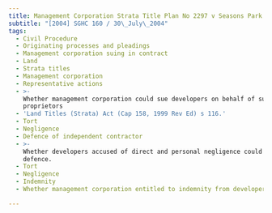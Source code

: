 ```yaml
---
title: Management Corporation Strata Title Plan No 2297 v Seasons Park Ltd (No 2)
subtitle: "[2004] SGHC 160 / 30\_July\_2004"
tags:
  - Civil Procedure
  - Originating processes and pleadings
  - Management corporation suing in contract
  - Land
  - Strata titles
  - Management corporation
  - Representative actions
  - >-
    Whether management corporation could sue developers on behalf of subsidiary
    proprietors
  - 'Land Titles (Strata) Act (Cap 158, 1999 Rev Ed) s 116.'
  - Tort
  - Negligence
  - Defence of independent contractor
  - >-
    Whether developers accused of direct and personal negligence could rely on
    defence.
  - Tort
  - Negligence
  - Indemnity
  - Whether management corporation entitled to indemnity from developers.

---
```


